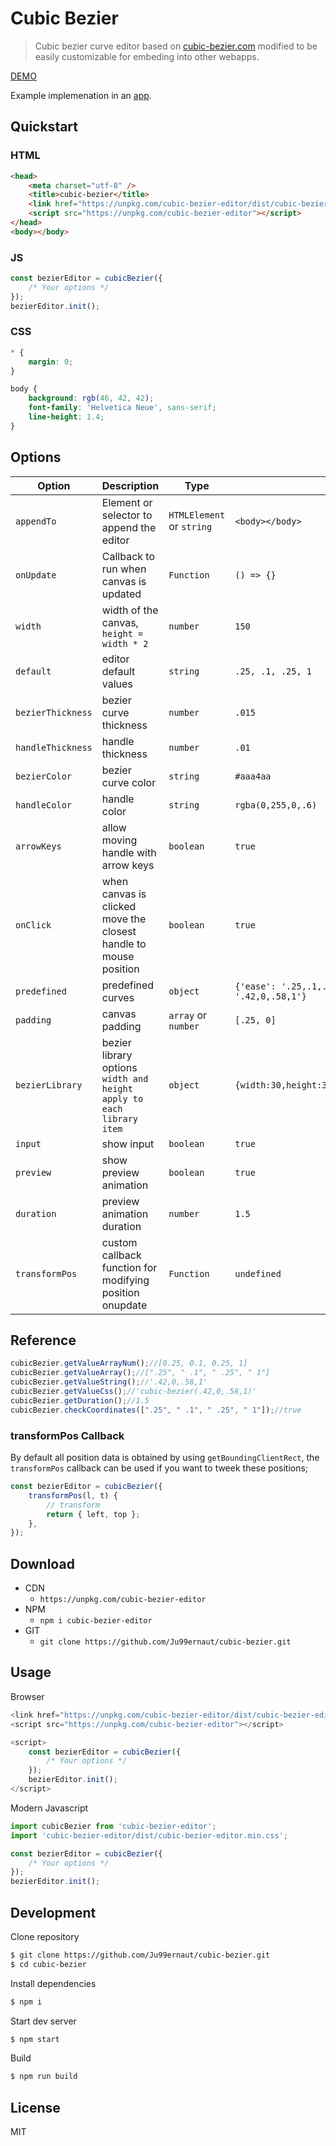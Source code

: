 # Cubic Bezier

>Cubic bezier curve editor based on [cubic-bezier.com](https://cubic-bezier.com/) modified to be easily customizable for embeding into other webapps.

[DEMO](https://codepen.io/ju99ernaut/pen/JjXzLoq)

Example implemenation in an [app](https://github.com/Ju99ernaut/gjs-easing-editor).

## Quickstart

### HTML
```html
<head>
    <meta charset="utf-8" />
    <title>cubic-bezier</title>
    <link href="https://unpkg.com/cubic-bezier-editor/dist/cubic-bezier-editor.min.css" rel="stylesheet">
    <script src="https://unpkg.com/cubic-bezier-editor"></script>
</head>
<body></body>
```

### JS
```js
const bezierEditor = cubicBezier({
    /* Your options */
});
bezierEditor.init();
```

### CSS
```css
* {
	margin: 0;
}

body {
	background: rgb(46, 42, 42);
	font-family: 'Helvetica Neue', sans-serif;
	line-height: 1.4;
}
```

## Options

| Option | Description | Type | Default |
|-|-|-|-
| `appendTo` | Element or selector to append the editor | `HTMLElement` or `string` | `<body></body>` |
| `onUpdate` | Callback to run when canvas is updated | `Function` | `() => {}` |
| `width` | width of the canvas, `height = width * 2`  | `number` | `150` |
| `default` | editor default values | `string` | `.25, .1, .25, 1` |
| `bezierThickness` | bezier curve thickness | `number` | `.015` |
| `handleThickness` | handle thickness | `number` | `.01` |
| `bezierColor` | bezier curve color | `string` | `#aaa4aa` |
| `handleColor` | handle color | `string` | `rgba(0,255,0,.6)` |
| `arrowKeys` | allow moving handle with arrow keys | `boolean` | `true` |
| `onClick` | when canvas is clicked move the closest handle to mouse position | `boolean` | `true` |
| `predefined` | predefined curves | `object` | `{'ease': '.25,.1,.25,1','linear': '0,0,1,1','ease-in': '.42,0,1,1','ease-out': '0,0,.58,1','ease-in-out': '.42,0,.58,1'}` |
| `padding` | canvas padding | `array` or `number` | `[.25, 0]` |
| `bezierLibrary` | bezier library options `width and height apply to each library item` | `object` | `{width:30,height:30,handleColor:'rgba(0,255,0,.6)',bezierColor:'#aaa4aa',handleThickness:.01,bezierThickness:.015}` |
| `input` | show input | `boolean` | `true` |
| `preview` | show preview animation | `boolean` | `true` |
| `duration` | preview animation duration | `number` | `1.5` |
| `transformPos` | custom callback function for modifying position onupdate | `Function` | `undefined` |

## Reference
```js
cubicBezier.getValueArrayNum();//[0.25, 0.1, 0.25, 1]
cubicBezier.getValueArray();//[".25", " .1", " .25", " 1"]
cubicBezier.getValueString();//'.42,0,.58,1'
cubicBezier.getValueCss();//'cubic-bezier(.42,0,.58,1)'
cubicBezier.getDuration();//1.5
cubicBezier.checkCoordinates([".25", " .1", " .25", " 1"]);//true
```

### transformPos Callback
By default all position data is obtained by using `getBoundingClientRect`, the `transformPos` callback can be used if you want to tweek these positions;

```js
const bezierEditor = cubicBezier({
    transformPos(l, t) {
        // transform
        return { left, top };
    },
});
```

## Download

* CDN
    * `https://unpkg.com/cubic-bezier-editor`
* NPM
    * `npm i cubic-bezier-editor`
* GIT 
    * `git clone https://github.com/Ju99ernaut/cubic-bezier.git`

## Usage

Browser
```js
<link href="https://unpkg.com/cubic-bezier-editor/dist/cubic-bezier-editor.min.css" rel="stylesheet">
<script src="https://unpkg.com/cubic-bezier-editor"></script>

<script>
    const bezierEditor = cubicBezier({
        /* Your options */
    });
    bezierEditor.init();
</script>
```

Modern Javascript
```js
import cubicBezier from 'cubic-bezier-editor';
import 'cubic-bezier-editor/dist/cubic-bezier-editor.min.css';

const bezierEditor = cubicBezier({
    /* Your options */
});
bezierEditor.init();
```

## Development

Clone repository

```sh
$ git clone https://github.com/Ju99ernaut/cubic-bezier.git
$ cd cubic-bezier
```

Install dependencies

```sh
$ npm i
```

Start dev server

```sh
$ npm start
```

Build

```sh
$ npm run build
```

## License

MIT
